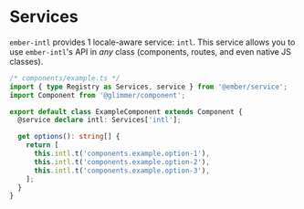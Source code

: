# Services

`ember-intl` provides 1 locale-aware service: `intl`. This service allows you to use `ember-intl`'s API in _any_ class (components, routes, and even native JS classes).

```ts
/* components/example.ts */
import { type Registry as Services, service } from '@ember/service';
import Component from '@glimmer/component';

export default class ExampleComponent extends Component {
  @service declare intl: Services['intl'];

  get options(): string[] {
    return [
      this.intl.t('components.example.option-1'),
      this.intl.t('components.example.option-2'),
      this.intl.t('components.example.option-3'),
    ];
  }
}
```
